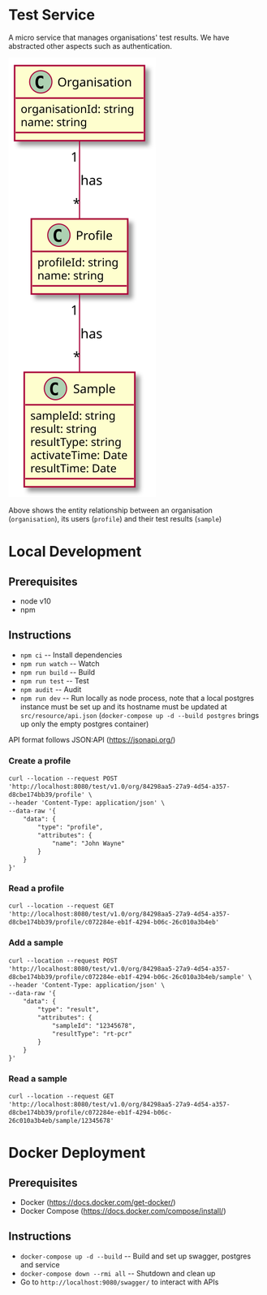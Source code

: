 # Test Service

A micro service that manages organisations' test results. We have abstracted other aspects such as authentication.

![Entity Relationships](test.svg "Entity Relationships")

Above shows the entity relationship between an organisation (`organisation`), its users (`profile`) and their test results (`sample`)
# Local Development
## Prerequisites
* node v10
* npm
## Instructions
* `npm ci` -- Install dependencies
* `npm run watch` -- Watch 
* `npm run build` -- Build
* `npm run test` -- Test
* `npm audit` -- Audit
* `npm run dev` -- Run locally as node process, note that a local postgres instance must be set up and its hostname must be updated at `src/resource/api.json` (`docker-compose up -d --build postgres` brings up only the empty postgres container)

API format follows JSON:API (https://jsonapi.org/)
### Create a profile
```
curl --location --request POST 'http://localhost:8080/test/v1.0/org/84298aa5-27a9-4d54-a357-d8cbe174bb39/profile' \
--header 'Content-Type: application/json' \
--data-raw '{
    "data": {
        "type": "profile",
        "attributes": {
            "name": "John Wayne"
        }
    }
}'
```

### Read a profile
```
curl --location --request GET 'http://localhost:8080/test/v1.0/org/84298aa5-27a9-4d54-a357-d8cbe174bb39/profile/c072284e-eb1f-4294-b06c-26c010a3b4eb'
```

### Add a sample
```
curl --location --request POST 'http://localhost:8080/test/v1.0/org/84298aa5-27a9-4d54-a357-d8cbe174bb39/profile/c072284e-eb1f-4294-b06c-26c010a3b4eb/sample' \
--header 'Content-Type: application/json' \
--data-raw '{
    "data": {
        "type": "result",
        "attributes": {
            "sampleId": "12345678",
            "resultType": "rt-pcr"
        }
    }
}'
```

### Read a sample
```
curl --location --request GET 'http://localhost:8080/test/v1.0/org/84298aa5-27a9-4d54-a357-d8cbe174bb39/profile/c072284e-eb1f-4294-b06c-26c010a3b4eb/sample/12345678'
```

# Docker Deployment
## Prerequisites
* Docker (https://docs.docker.com/get-docker/)
* Docker Compose (https://docs.docker.com/compose/install/)
## Instructions
* `docker-compose up -d --build` -- Build and set up swagger, postgres and service
* `docker-compose down --rmi all` -- Shutdown and clean up
* Go to `http://localhost:9080/swagger/` to interact with APIs

